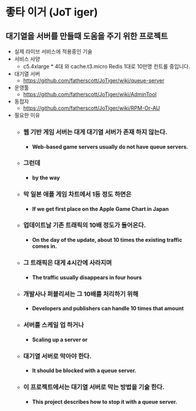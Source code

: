 좋타 이거 (JoT iger)
=============
대기열을 서버를 만들때 도움을 주기 위한 프로젝트
-------------
* 실제 라이브 서비스에 적용중인 기술
* 서비스 사양
  * c5.4xlarge * 4대 와 cache.t3.micro Redis 1대로 10만명 컨트롤 중입니다.
* 대기열 서버
  * https://github.com/fatherscott/JoTiger/wiki/queue-server
* 운영툴 
  * https://github.com/fatherscott/JoTiger/wiki/AdminTool
* 동접자
  * https://github.com/fatherscott/JoTiger/wiki/RPM-Or-AU
* 필요한 이유
  * ### 웹 기반 게임 서버는 대게 대기열 서버가 존재 하지 않는다. 
    * #### Web-based game servers usually do not have queue servers. 
  * ### 그런데 
    * #### by the way
  * ### 막 일본 애플 게임 차트에서 1등 정도 하면은 
    * #### If we get first place on the Apple Game Chart in Japan
  * ### 업데이트날 기존 트래픽의 10배 정도가 들어온다. 
    * #### On the day of the update, about 10 times the existing traffic comes in.
  * ### 그 트래픽은 대게 4시간에 사라지며 
    * #### The traffic usually disappears in four hours
  * ### 개발사나 퍼블리셔는 그 10배를 처리하기 위해 
    * #### Developers and publishers can handle 10 times that amount
  * ### 서버를 스케일 업 하거나 
    * #### Scaling up a server or
  * ### 대기열 서버로 막아야 한다.
    * #### It should be blocked with a queue server.
  * ### 이 프로젝트에서는 대기열 서버로 막는 방법을 기술 한다.
    * #### This project describes how to stop it with a queue server.


